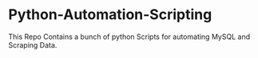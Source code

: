 # Python-Automation-Scripting

This Repo Contains a bunch of python Scripts for automating MySQL and Scraping Data.


